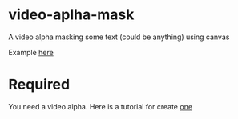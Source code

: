# video-aplha-mask
A video alpha masking some text (could be anything) using canvas

Example [here](https://robpayot.github.io/video-aplha-mask/)

# Required

You need a video alpha. Here is a tutorial for create [one](http://www.sciencelifeny.com/transparency/transparency.html#)
